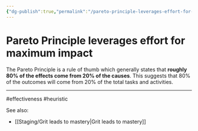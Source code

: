 ```yaml
---
{"dg-publish":true,"permalink":"/pareto-principle-leverages-effort-for-maximum-impact/"}
---
```


# Pareto Principle leverages effort for maximum impact

The Pareto Principle is a rule of thumb which generally states that **roughly 80% of the effects come from 20% of the causes**. This suggests that 80% of the outcomes will come from 20% of the total tasks and activities.

---
#effectiveness #heuristic 

See also:
- [[Staging/Grit leads to mastery\|Grit leads to mastery]]